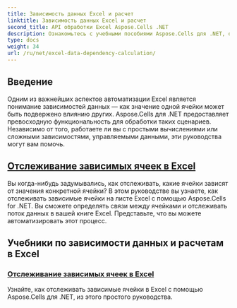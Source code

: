 ```yaml
---
title: Зависимость данных Excel и расчет
linktitle: Зависимость данных Excel и расчет
second_title: API обработки Excel Aspose.Cells .NET
description: Ознакомьтесь с учебными пособиями Aspose.Cells для .NET, охватывающими зависимости и вычисления данных Excel, включая трассировку зависимых ячеек, чтобы улучшить свои навыки автоматизации Excel.
type: docs
weight: 34
url: /ru/net/excel-data-dependency-calculation/
---
```


## Введение
Одним из важнейших аспектов автоматизации Excel является понимание зависимостей данных — как значение одной ячейки может быть подвержено влиянию других. Aspose.Cells для .NET предоставляет превосходную функциональность для обработки таких сценариев. Независимо от того, работаете ли вы с простыми вычислениями или сложными зависимостями, управляемыми данными, эти руководства могут вам помочь.

## [Отслеживание зависимых ячеек в Excel](./tracing-dependent-cells-in-excel/)

Вы когда-нибудь задумывались, как отслеживать, какие ячейки зависят от значения конкретной ячейки? В этом руководстве вы узнаете, как отслеживать зависимые ячейки на листе Excel с помощью Aspose.Cells for .NET. Вы сможете определять связи между ячейками и отслеживать поток данных в вашей книге Excel. Представьте, что вы можете автоматизировать этот процесс.

## Учебники по зависимости данных и расчетам в Excel
### [Отслеживание зависимых ячеек в Excel](./tracing-dependent-cells-in-excel/)
Узнайте, как отслеживать зависимые ячейки в Excel с помощью Aspose.Cells для .NET, из этого простого руководства.